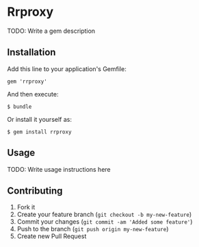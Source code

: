 # Rrproxy

TODO: Write a gem description

## Installation

Add this line to your application's Gemfile:

    gem 'rrproxy'

And then execute:

    $ bundle

Or install it yourself as:

    $ gem install rrproxy

## Usage

TODO: Write usage instructions here

## Contributing

1. Fork it
2. Create your feature branch (`git checkout -b my-new-feature`)
3. Commit your changes (`git commit -am 'Added some feature'`)
4. Push to the branch (`git push origin my-new-feature`)
5. Create new Pull Request
